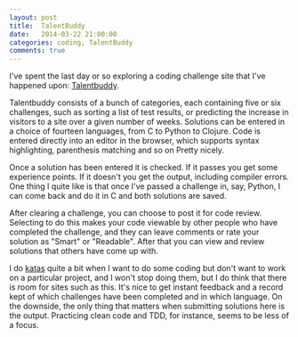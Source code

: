 ```yaml
---
layout: post
title:  TalentBuddy
date:   2014-03-22 21:00:00
categories: coding, TalentBuddy
comments: true
---
```

I've spent the last day or so exploring a coding challenge site that I've happened upon: <a href="http://www.talentbuddy.co" />Talentbuddy</a>.

Talentbuddy consists of a bunch of categories, each containing five or six challenges, such as sorting a list of test results, or predicting the increase in visitors to a site over a given number of weeks. Solutions can be entered in a choice of fourteen languages, from C to Python to Clojure. Code is entered directly into an editor in the browser, which supports syntax highlighting, parenthesis matching and so on Pretty nicely.

Once a solution has been entered it is checked. If it passes you get some experience points. If it doesn't you get the output, including compiler errors. One thing I quite like is that once I've passed a challenge in, say, Python, I can come back and do it in C and both solutions are saved.

After clearing a challenge, you can choose to post it for code review. Selecting to do this makes your code viewable by other people who have completed the challenge, and they can leave comments or rate your solution as "Smart" or "Readable". After that you can view and review solutions that others have come up with.

I do <a href="http://codingdojo.org/cgi-bin/index.pl?KataCatalogue">katas</a> quite a bit when I want to do some coding but don't want to work on a particular project, and I won't stop doing them, but I do think that there is room for sites such as this. It's nice to get instant feedback and a record kept of which challenges have been completed and in which language. On the downside, the only thing that matters when submitting solutions here is the output. Practicing clean code and TDD, for instance, seems to be less of a focus.
